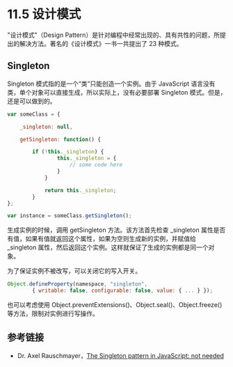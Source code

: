 # 11.5 设计模式

"设计模式"（Design Pattern）是针对编程中经常出现的、具有共性的问题，所提出的解决方法。著名的《设计模式》一书一共提出了 23 种模式。

## Singleton

Singleton 模式指的是一个“类”只能创造一个实例。由于 JavaScript 语言没有类，单个对象可以直接生成，所以实际上，没有必要部署 Singleton 模式。但是，还是可以做到的。

```js
var someClass = {

    _singleton: null,

    getSingleton: function() {

        if (!this._singleton) {
                this._singleton = {
                    // some code here
                }
            }

            return this._singleton;
        }
};

var instance = someClass.getSingleton();
```

生成实例的时候，调用 getSingleton 方法。该方法首先检查 _singleton 属性是否有值，如果有值就返回这个属性，如果为空则生成新的实例，并赋值给 _singleton 属性，然后返回这个实例。这样就保证了生成的实例都是同一个对象。

为了保证实例不被改写，可以关闭它的写入开关。

```js
Object.defineProperty(namespace, "singleton",
        { writable: false, configurable: false, value: { ... } });
```

也可以考虑使用 Object.preventExtensions()、Object.seal()、Object.freeze()等方法，限制对实例进行写操作。

## 参考链接

*   Dr. Axel Rauschmayer，[The Singleton pattern in JavaScript: not needed](http://www.2ality.com/2011/04/singleton-pattern-in-javascript-not.html)